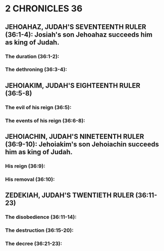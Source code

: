 ---
---
# 2 CHRONICLES 36 
## JEHOAHAZ, JUDAH\'S SEVENTEENTH RULER (36:1-4): Josiah\'s son Jehoahaz succeeds him as king of Judah. 
###  The duration (36:1-2): 
###  The dethroning (36:3-4): 
## JEHOIAKIM, JUDAH\'S EIGHTEENTH RULER (36:5-8) 
###  The evil of his reign (36:5): 
###  The events of his reign (36:6-8): 
## JEHOIACHIN, JUDAH\'S NINETEENTH RULER (36:9-10): Jehoiakim\'s son Jehoiachin succeeds him as king of Judah. 
###  His reign (36:9): 
###  His removal (36:10): 
## ZEDEKIAH, JUDAH\'S TWENTIETH RULER (36:11-23) 
###  The disobedience (36:11-14): 
###  The destruction (36:15-20): 
###  The decree (36:21-23): 
